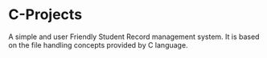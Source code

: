# C-Projects
A simple and user Friendly Student Record management system.
It is based on the file handling concepts provided by C language.
